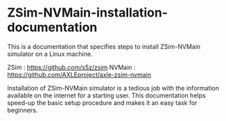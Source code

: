 # ZSim-NVMain-installation-documentation
This is a documentation that specifies steps to install ZSim-NVMain simulator on a Linux machine.

ZSim : https://github.com/s5z/zsim
NVMain : https://github.com/AXLEproject/axle-zsim-nvmain

Installation of ZSim-NVMain simulator is a tedious job with the information available on the internet for a starting user. This documentation helps speed-up the basic setup procedure and makes it an easy task for beginners. 
